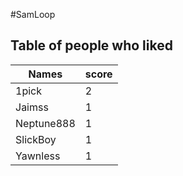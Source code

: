 #SamLoop
## Table of people who liked
Names | score
--- | ---
1pick | 2
Jaimss | 1
Neptune888 | 1
SlickBoy | 1
Yawnless | 1

